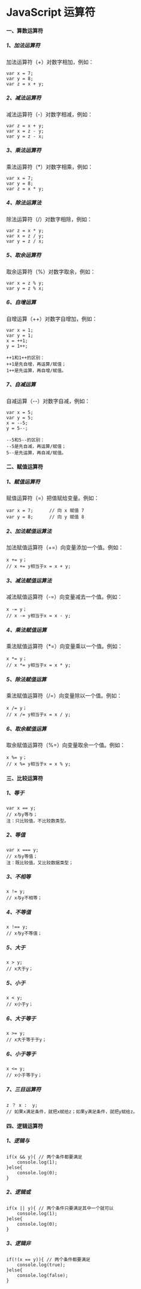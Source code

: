 <!--
 * @Author: guoxinggang<guoxinggang@gsaxns.com>
 * @Version: 1.0
 * @Date: 2019-10-28 11:15:05
 * @LastEditTime: 2019-10-29 08:41:27
 * @Description: 
 -->
# JavaScript 运算符

#### 一、算数运算符

##### 1、加法运算符

加法运算符（+）对数字相加，例如：

```
var x = 7;
var y = 8;
var z = x + y;
```

##### 2、减法运算符

减法运算符（-）对数字相减，例如：

```
var z = x + y;
var x = z - y;
var y = z - x;
```

##### 3、乘法运算符

乘法运算符（*）对数字相乘，例如：

```
var x = 7;
var y = 8;
var z = x * y; 
```

##### 4、除法运算法

除法运算符（/）对数字相除，例如：

```
var z = x * y;
var x = z / y;
var y = z / x;
```

##### 5、取余运算符

取余运算符（%）对数字取余，例如：

```
var x = z % y;
var y = z % x;
```

##### 6、自增运算

自增运算（++）对数字自增加，例如：

```
var x = 1;
var y = 1;
x = ++1;
y = 1++;

++1和1++的区别：
++1是先自增，再运算/赋值；
1++是先运算，再自增/赋值。
```

##### 7、自减运算

自减运算（--）对数字自减，例如：

```
var x = 5;
var y = 5;
x = --5;
y = 5--;

--5和5--的区别：
--5是先自减，再运算/赋值；
5--是先运算，再自减/赋值。
```

#### 二、赋值运算符

##### 1、赋值运算符

赋值运算符（=）把值赋给变量。例如：

```
var x = 7;		// 向 x 赋值 7
var y = 8;		// 向 y 赋值 8
```

##### 2、加法赋值运算法

加法赋值运算符（+=）向变量添加一个值。例如：

```
x += y；
// x += y相当于x = x + y;
```

##### 3、减法赋值运算法

减法赋值运算符（-=）向变量减去一个值。例如：

```
x -= y；
// x -= y相当于x = x - y;
```

##### 4、乘法赋值运算

乘法赋值运算符（*=）向变量乘以一个值。例如：

```
x *= y；
// x *= y相当于x = x * y;
```

##### 5、除法赋值运算

乘法赋值运算符（/=）向变量除以一个值。例如：

```
x /= y；
// x /= y相当于x = x / y;
```

##### 6、取余赋值运算

取余赋值运算符（%=）向变量取余一个值。例如：

```
x %= y；
// x %= y相当于x = x % y;
```

#### 三、比较运算符

##### 1、等于

```
var x == y;
// x与y等与；
注：只比较值，不比较数类型。
```

##### 2、等值

```
var x === y;
// x与y等值；
注：既比较值，又比较数据类型；
```

##### 3、不相等

```
x != y;
// x与y不相等；
```

##### 4、不等值

```
x !== y;
// x与y不等值；
```

##### 5、大于

```
x > y;
// x大于y；
```

##### 5、小于

```
x < y;
// x小于y；
```

##### 6、大于等于

```
x >= y;
// x大于等于于y；
```

##### 6、小于等于

```
x <= y;
// x小于等于y；
```

##### 7、三目运算符

```
z ？ x :  y;
// 如果x满足条件，就把x赋给z；如果y满足条件，就把y赋给z。
```

#### 四、逻辑运算符

##### 1、逻辑与

```
if(x && y){ // 两个条件都要满足
    console.log(1);
}else{
    console.log(0);
}
```

##### 2、逻辑或

```
if(x || y){ // 两个条件只要满足其中一个就可以
    console.log(1);
}else{
    console.log(0);
}
```

##### 3、逻辑非

```
if(!(x == y)){ // 两个条件都要满足
    console.log(true);
}else{
    console.log(false);
}
```
